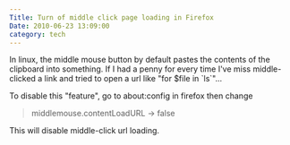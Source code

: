 ```yaml
---
Title: Turn of middle click page loading in Firefox
Date: 2010-06-23 13:09:00
category: tech
---
```




In linux, the middle mouse button by default pastes the contents of the
clipboard into something. If I had a penny for every time I've miss
middle-clicked a link and tried to open a url like "for \$file in
\`ls\`"...

To disable this "feature", go to about:config in firefox then change


> middlemouse.contentLoadURL -\> false


This will disable middle-click url loading.
